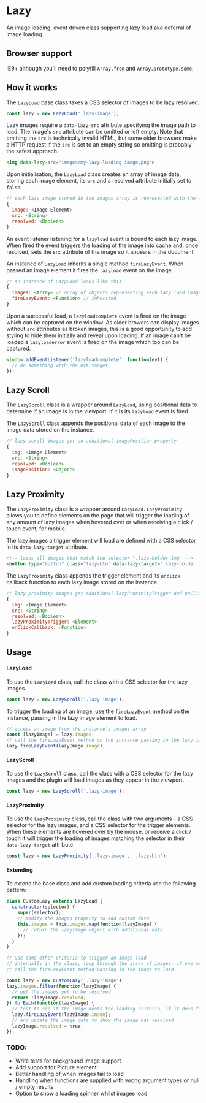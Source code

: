 # Lazy

An image loading, event driven class supporting lazy load aka deferral of image loading. 

## Browser support

IE9+ although you'll need to polyfill `Array.from` and `Array.prototype.some`.

## How it works

The `LazyLoad` base class takes a CSS selector of images to be lazy resolved. 

```javascript
const lazy = new LazyLoad('.lazy-image');
```

Lazy images require a `data-lazy-src` attribute specifying the image path to load. The image's `src` attribute can be omitted or left empty. Note that omitting the `src` is technically invalid HTML, but some older browsers make a HTTP request if the `src` is set to an empty string so omitting is probably the safest approach.

```html
<img data-lazy-src="images/my-lazy-loading-image.png">
```

Upon initialisation, the `LazyLoad` class creates an array of image data, storing each image element, its `src` and a resolved attribute initially set to `false`.

```javascript
// each lazy image stored in the images array is represented with the following data structure
{
  image: <Image Elememt>
  src: <String>
  resolved: <Boolean>
}
```

An event listener listening for a `lazyload` event is bound to each lazy image. When fired the event triggers the loading of the image into cache and, once resolved, sets the src attribute of the image so it appears in the document.

An instance of `LazyLoad` inherits a single method `fireLazyEvent`. When passed an image element it fires the `lazyload` event on the image.

```javascript
// an instance of LazyLoad looks like this
{
  images: <Array> // array of objects representing each lazy load image (see above for data structure)
  fireLazyEvent: <Function> // inherited
}
```

Upon a successful load, a `lazyloadcomplete` event is fired on the image which can be captured on the window. As older browers can display images without `src` attributes as broken images, this is a good opportunity to add styling to hide them initially and reveal upon loading. If an image can't be loaded a `lazyloaderror` event is fired on the image which too can be captured.

```javascript
window.addEventListener('lazyloadcomplete', function(evt) {
  // do something with the evt target
});
```

## Lazy Scroll

The `LazyScroll` class is a wrapper around `LazyLoad`, using positional data to determine if an image is in the viewport. If it is its `lazyload` event is fired.

The `LazyScroll` class appends the positional data of each image to the image data stored on the instance.

```javascript
// lazy scroll images get an additional imagePosition property
{
  img: <Image Elememt>
  src: <String>
  resolved: <Boolean>
  imagePosition: <Object>
}
```

## Lazy Proximity

The `LazyProximity` class is a wrapper around `LazyLoad`. `LazyProximity` allows you to define elements on the page that will trigger the loading of any amount of lazy images when hovered over or when receiving a click / touch event, for mobile. 

The lazy images a trigger element will load are defined with a CSS selector in its `data-lazy-target` attribute.

```html
<!-- loads all images that match the selector ".lazy-holder img" -->
<button type="button" class="lazy-btn" data-lazy-target=".lazy-holder img">Click me!</button>
```

The `LazyProximity` class appends the trigger element and its `onclick` callback function to each lazy image stored on the instance.

```javascript
// lazy proximity images get additional lazyProximityTrigger and onClickCallback properties
{
  img: <Image Elememt>
  src: <String>
  resolved: <Boolean>
  lazyProximityTrigger: <Element>
  onClickCallback: <Function>
}
```

## Usage

#### LazyLoad

To use the `LazyLoad` class, call the class with a CSS selector for the lazy images.

```javascript
const lazy = new LazyScroll('.lazy-image');
```
To trigger the loading of an image, use the `fireLazyEvent` method on the instance, passing in the lazy image element to load.

```javascript
// access an image from the instance's images array
const [lazyImage] = lazy.images;
// call the fireLazyEvent method on the instance passing in the lazy image element
lazy.fireLazyEvent(lazyImage.image);
```

#### LazyScroll

To use the `LazyScroll` class, call the class with a CSS selector for the lazy images and the plugin will load images as they appear in the viewport.

```javascript
const lazy = new LazyScroll('.lazy-image');
```

#### LazyProximity

To use the `LazyProximity` class, call the class with two arguments - a CSS selector for the lazy images, and a CSS selector for the trigger elements. When these elements are hovered over by the mouse, or receive a click / touch it will trigger the loading of images matching the selector in their `data-lazy-target` attribute.

```javascript
const lazy = new LazyProximity('.lazy-image', '.lazy-btn');
```

#### Extending

To extend the base class and add custom loading criteria use the following pattern:

```javascript
class CustomLazy extends LazyLoad {
  constructor(selector) {
    super(selector);
    // modify the images property to add custom data 
    this.images = this.images.map(function(lazyImage) {
      // return the lazyImage object with additional data
    });
  }
}

// use some other criteria to trigger an image load
// internally in the class, loop through the array of images, if one meets the criteria to load
// call the fireLazyEvent method passing in the image to load

const lazy = new CustomLazy('.lazy-image');
lazy.images.filter(function(lazyImage) {
  // get the images yet to be resolved
  return !lazyImage.resolved;
}).forEach(function(lazyImage) {
  // test to see if the image meets the loading criteria, if it does fire the event
  lazy.fireLazyEvent(lazyImage.image);
  // and update the image data to show the image has resolved
  lazyImage.resolved = true;
});
```

### TODO:
* Write tests for background image support
* Add support for Picture element
* Better handling of when images fail to load
* Handling when functions are supplied with wrong argument types or null / empty results
* Option to show a loading spinner whilst images load
